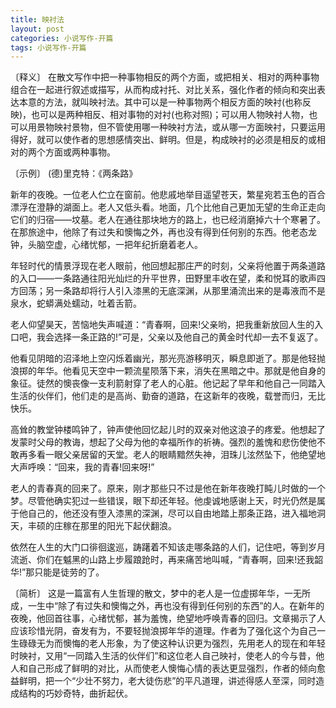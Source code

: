 ```yaml
---
title: 映衬法
layout: post
categories: 小说写作-开篇
tags: 小说写作-开篇
---
```


〔释义〕 在散文写作中把一种事物相反的两个方面，或把相关、相对的两种事物组合在一起进行叙述或描写，从而构成衬托、对比关系，强化作者的倾向和突出表达本意的方法，就叫映衬法。其中可以是一种事物两个相反方面的映衬(也称反映)，也可以是两种相反、相对事物的对衬(也称对照)；可以用人物映衬人物，也可以用景物映衬景物，但不管使用哪一种映衬方法，或从哪一方面映衬，只要运用得好，就可以使作者的思想感情突出、鲜明。但是，构成映衬的必须是相反的或相对的两个方面或两种事物。

〔示例〕 (德)里克特：《两条路》

新年的夜晚。一位老人伫立在窗前。他悲戚地举目遥望苍天，繁星宛若玉色的百合漂浮在澄静的湖面上。老人又低头看。地面，几个比他自己更加无望的生命正走向它们的归宿——坟墓。老人在通往那块地方的路上，也已经消磨掉六十个寒暑了。在那旅途中，他除了有过失和懊悔之外，再也没有得到任何别的东西。他老态龙钟，头脑空虚，心绪忧郁，一把年纪折磨着老人。

年轻时代的情景浮现在老人眼前，他回想起那庄严的时刻，父亲将他置于两条道路的入口——一条路通往阳光灿烂的升平世界，田野里丰收在望，柔和悦耳的歌声四方回荡；另一条路却将行人引入漆黑的无底深渊，从那里涌流出来的是毒液而不是泉水，蛇蟒满处蠕动，吐着舌箭。

老人仰望昊天，苦恼地失声喊道：“青春啊，回来!父亲哟，把我重新放回人生的入口吧，我会选择一条正路的!”可是，父亲以及他自己的黄金时代却一去不复返了。

他看见阴暗的沼泽地上空闪烁着幽光，那光亮游移明灭，瞬息即逝了。那是他轻抛浪掷的年华。他看见天空中一颗流星陨落下来，消失在黑暗之中。那就是他自身的象征。徒然的懊丧像一支利箭射穿了老人的心脏。他记起了早年和他自己一同踏入生活的伙伴们，他们走的是高尚、勤奋的道路，在这新年的夜晚，载誉而归，无比快乐。

高耸的教堂钟楼鸣钟了，钟声使他回忆起儿时的双亲对他这浪子的疼爱。他想起了发蒙时父母的教诲，想起了父母为他的幸福所作的祈祷。强烈的羞愧和悲伤使他不敢再多看一眼父亲居留的天堂。老人的眼睛黯然失神，泪珠儿泫然坠下，他绝望地大声呼唤：“回来，我的青春!回来呀!”

老人的青春真的回来了。原来，刚才那些只不过是他在新年夜晚打盹儿时做的一个梦。尽管他确实犯过一些错误，眼下却还年轻。他虔诚地感谢上天，时光仍然是属于他自己的，他还没有堕入漆黑的深渊，尽可以自由地踏上那条正路，进入福地洞天，丰硕的庄稼在那里的阳光下起伏翻浪。

依然在人生的大门口徘徊逡巡，踌躇着不知该走哪条路的人们，记住吧，等到岁月流逝、你们在魆黑的山路上步履踉跄时，再来痛苦地叫喊，“青春啊，回来!还我韶华!”那只能是徒劳的了。

〔简析〕 这是一篇富有人生哲理的散文，梦中的老人是一位虚掷年华，一无所成，一生中“除了有过失和懊悔之外，再也没有得到任何别的东西”的人。在新年的夜晚，他回首往事，心绪忧郁，甚为羞愧，绝望地呼唤青春的回归。文章揭示了人应该珍惜光阴，奋发有为，不要轻抛浪掷年华的道理。作者为了强化这个为自己一生碌碌无为而懊悔的老人形象，为了使这种认识更为强烈，先用老人的现在和年轻时映衬，又用“一同踏入生活的伙伴们”和这位老人自己映衬，使老人的今与昔，他人和自己形成了鲜明的对比，从而使老人懊悔心情的表达更显强烈，作者的倾向愈益鲜明，把一个“少壮不努力，老大徒伤悲”的平凡道理，讲述得感人至深，同时造成结构的巧妙奇特，曲折起伏。 